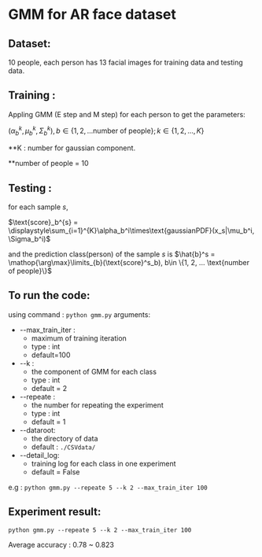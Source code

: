# GMM for AR face dataset

## Dataset:
10 people, each person has 13 facial images for training data and testing data.

## Training :
Appling GMM (E step and M step) for each person to get the parameters:

$(\alpha_b^{k},\mu_b^{k}, \Sigma_{b}^{k}), b\in\{1, 2, ... \text{number of people}\}; k\in\{1, 2, ..., K\}$ 

**K : number for gaussian component.

**number of people = 10

## Testing :
for each sample $s,$

$\text{score}_b^{s} = \displaystyle\sum_{i=1}^{K}\alpha_b^i\times\text{gaussianPDF}(x_s|\mu_b^i, \Sigma_b^i)$

and the prediction class(person) of the sample $s$ is $\hat{b}^s = \mathop{\arg\max}\limits_{b}(\text{score}^s_b), b\in \{1, 2, ... \text{number of people}\}$ 


## To run the code:
using command : ```python gmm.py```
arguments:
- --max_train_iter : 
  - maximum of training iteration 
  - type : int
  - default=100
- --k : 
  - the component of GMM for each class
  - type : int
  - default = 2
- --repeate : 
  - the number for repeating the experiment
  - type : int
  - default = 1
- --dataroot:
  - the directory of data
  - default : ```./CSVdata/```
- --detail_log:
  - training log for each class in one experiment
  - default = False

e.g : ```python gmm.py --repeate 5 --k 2 --max_train_iter 100```

## Experiment result:
```python gmm.py --repeate 5 --k 2 --max_train_iter 100```

Average accuracy : 0.78 ~ 0.823